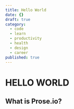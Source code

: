 ```yaml
---
title: Hello World
date: {}
draft: true
category:
  - code
  - learn
  - productivity
  - health
  - design
  - career
published: true
---
```

# HELLO WORLD
## What is Prose.io?


